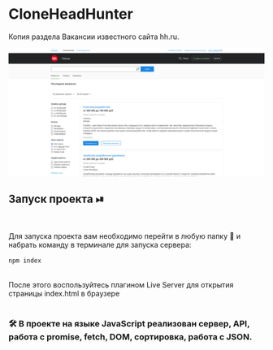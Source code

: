 # CloneHeadHunter

Копия раздела Вакансии известного сайта hh.ru. 

  
  <div  align="center">
  <img src="https://github.com/Jones-Davy/CloneHeadHunter/blob/main/img/mainscreen.jpg"/>
</div>

## Запуск проекта ⏯

<br/>
<br/>
Для запуска проекта вам необходимо перейти в любую папку 📂 и набрать команду в терминале для запуска сервера:

```javascript
npm index
```

<br/>
После этого воспользуйтесь плагином Live Server для открытия страницы index.html в браузере
<br/>
<br/>


### :hammer_and_wrench: В проекте на языке JavaScript реализован сервер, API, работа с promise, fetch, DOM, сортировка, работа с JSON.
